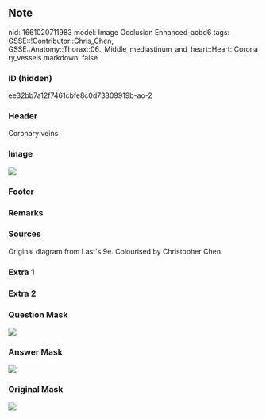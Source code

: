 ## Note
nid: 1661020711983
model: Image Occlusion Enhanced-acbd6
tags: GSSE::!Contributor::Chris_Chen, GSSE::Anatomy::Thorax::06._Middle_mediastinum_and_heart::Heart::Coronary_vessels
markdown: false

### ID (hidden)
ee32bb7a12f7461cbfe8c0d73809919b-ao-2

### Header
Coronary veins

### Image
<img src="tmp0_80tt3i.png">

### Footer


### Remarks


### Sources
Original diagram from Last's 9e. Colourised by Christopher Chen.

### Extra 1


### Extra 2


### Question Mask
<img src="ee32bb7a12f7461cbfe8c0d73809919b-ao-2-Q.svg">

### Answer Mask
<img src="ee32bb7a12f7461cbfe8c0d73809919b-ao-2-A.svg">

### Original Mask
<img src="ee32bb7a12f7461cbfe8c0d73809919b-ao-O.svg">
